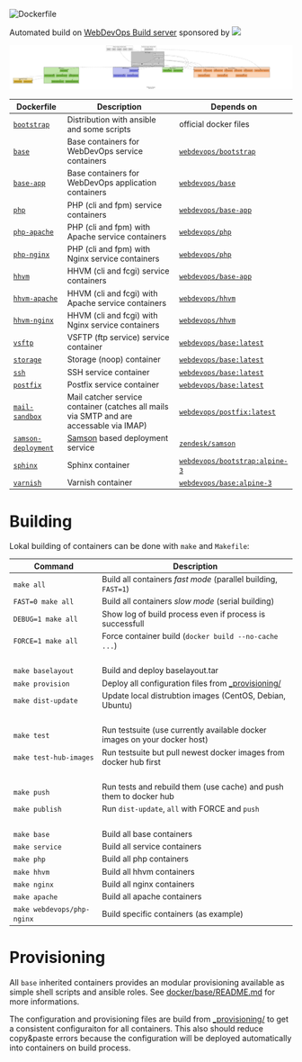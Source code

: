 ![Dockerfile](https://static.webdevops.io/dockerfile.svg)

Automated build on [WebDevOps Build server](https://build.webdevops.io/) sponsored by [<img src="https://static.webdevops.io/sponsor-infogene.png" width="48">](http://infogene.fr/)

[![Docker layout](documentation/docs/resources/images/docker-image-layout.gv.png)](documentation/docs/resources/images/docker-image-layout.gv.png)

Dockerfile                                                | Description                                                                             | Depends on                                                                       |
--------------------------------------------------------- | --------------------------------------------------------------------------------------- | -------------------------------------------------------------------------------- |
[`bootstrap`](docker/base/README.md)                      | Distribution with ansible and some scripts                                              | official docker files                                                            |
[`base`](docker/base/README.md)                           | Base containers for WebDevOps service containers                                        | [`webdevops/bootstrap`](https://hub.docker.com/r/webdevops/bootstrap/)           |
[`base-app`](docker/base-app/README.md)                   | Base containers for WebDevOps application containers                                    | [`webdevops/base`](https://hub.docker.com/r/webdevops/base/)                     |
[`php`](docker/php/README.md)                             | PHP (cli and fpm) service containers                                                    | [`webdevops/base-app`](https://hub.docker.com/r/webdevops/base-app/)             |
[`php-apache`](docker/php-apache/README.md)               | PHP (cli and fpm) with Apache service containers                                        | [`webdevops/php`](https://hub.docker.com/r/webdevops/php/)                       |
[`php-nginx`](docker/php-nginx/README.md)                 | PHP (cli and fpm) with Nginx service containers                                         | [`webdevops/php`](https://hub.docker.com/r/webdevops/php/)                       |
[`hhvm`](docker/hhvm/README.md)                           | HHVM (cli and fcgi) service containers                                                  | [`webdevops/base-app`](https://hub.docker.com/r/webdevops/base-app/)             |
[`hhvm-apache`](docker/hhvm-apache/README.md)             | HHVM (cli and fcgi) with Apache service containers                                      | [`webdevops/hhvm`](https://hub.docker.com/r/webdevops/hhvm/)                     |
[`hhvm-nginx`](docker/hhvm-nginx/README.md)               | HHVM (cli and fcgi) with Nginx service containers                                       | [`webdevops/hhvm`](https://hub.docker.com/r/webdevops/hhvm/)                     |
[`vsftp`](docker/vsftp/README.md)                         | VSFTP (ftp service) service container                                                   | [`webdevops/base:latest`](https://hub.docker.com/r/webdevops/base/)              |
[`storage`](docker/storage/latest/README.md)              | Storage (noop) container                                                                | [`webdevops/base:latest`](https://hub.docker.com/r/webdevops/base/)              |
[`ssh`](docker/ssh/README.md)                             | SSH service container                                                                   | [`webdevops/base:latest`](https://hub.docker.com/r/webdevops/base/)              |
[`postfix`](docker/postfix/README.md)                     | Postfix service container                                                               | [`webdevops/base:latest`](https://hub.docker.com/r/webdevops/base/)              |
[`mail-sandbox`](docker/mail-sandbox/README.md)           | Mail catcher service container (catches all mails via SMTP and are accessable via IMAP) | [`webdevops/postfix:latest`](https://hub.docker.com/r/webdevops/postfix/)        |
[`samson-deployment`](docker/samson-deployment/README.md) | [Samson](https://github.com/webdevops/samson-deployment) based deployment service       | [`zendesk/samson`](https://hub.docker.com/r/zendesk/samson/)                     |
[`sphinx`](docker/sphinx/latest/README.md)                | Sphinx container                                                                        | [`webdevops/bootstrap:alpine-3`](https://hub.docker.com/r/webdevops/bootstrap/)  |
[`varnish`](docker/varnish/latest/README.md)              | Varnish container                                                                       | [`webdevops/base:alpine-3`](https://hub.docker.com/r/webdevops/bootstrap/)       |

# Building

Lokal building of containers can be done with `make` and `Makefile`:

Command                     | Description                                                                       
--------------------------- | ----------------------------------------------------------------------------------
`make all`                  | Build all containers *fast mode* (parallel building, `FAST=1`)
`FAST=0 make all`           | Build all containers *slow mode* (serial building)
`DEBUG=1 make all`          | Show log of build process even if process is successfull
`FORCE=1 make all`          | Force container build (`docker build --no-cache ...`)
<br>                        |
`make baselayout`           | Build and deploy baselayout.tar
`make provision`            | Deploy all configuration files from [_provisioning/](_provisioning/README.md)
`make dist-update`          | Update local distrubtion images (CentOS, Debian, Ubuntu)
<br>                        |
`make test`                 | Run testsuite (use currently available docker images on your docker host)
`make test-hub-images`      | Run testsuite but pull newest docker images from docker hub first
<br>                        |
`make push`                 | Run tests and rebuild them (use cache) and push them to docker hub
`make publish`              | Run `dist-update`, `all` with FORCE and `push`
<br>                        |
`make base`                 | Build all base containers
`make service`              | Build all service containers
`make php`                  | Build all php containers
`make hhvm`                 | Build all hhvm containers
`make nginx`                | Build all nginx containers
`make apache`               | Build all apache containers
`make webdevops/php-nginx`  | Build specific containers (as example)

# Provisioning

All `base` inherited containers provides an modular provisioning available as simple shell scripts and ansible roles.
See [docker/base/README.md](docker/base/README.md) for more informations.

The configuration and provisioning files are build from [_provisioning/](_provisioning/README.md) to get a consistent
configuraiton for all containers. This also should reduce copy&paste errors because the configuration will be deployed
automatically into containers on build process.

